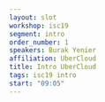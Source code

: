 ```yaml
---
layout: slot
workshop: isc19
segment: intro
order_number: 1
speakers: Burak Yenier
affiliation: UberCloud
title: Intro UberCloud
tags: isc19 intro
start: "09:05"
---
```

